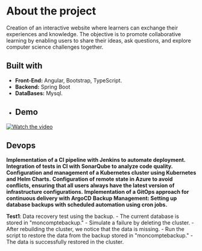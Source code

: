 # About the project
Creation of an interactive website where learners can exchange their experiences and knowledge. The objective is to promote collaborative
learning by enabling users to share their ideas, ask questions, and explore computer science challenges together.
 ## Built with
- **Front-End:** Angular, Bootstrap, TypeScript.
- **Backend:** Spring Boot
- **DataBases:** Mysql.
- ## Demo
[![Watch the video](https://github.com/EYABA12/code-warriors/blob/master/screenshot.PNG)](https://vimeo.com/manage/videos/943214153/privacy)
## Devops
**Implementation of a CI pipeline with Jenkins to automate deployment.**
**Integration of tests in CI with SonarQube to analyze code quality.**
**Configuration and management of a Kubernetes cluster using Kubernetes and 
 Helm Charts.**
 **Configuration of remote state in Azure to avoid conflicts, ensuring that all users 
 always have the latest version of infrastructure configurations.**
 **Implementation of a GitOps approach for continuous delivery with ArgoCD**
 **Backup Management: Setting up database backups with scheduled automation using cron jobs.**
 
 **Test1**: Data recovery test using the backup.
          - The current database is stored in "moncomptebackup."
          - Simulate a failure by deleting the cluster.
          - After rebuilding the cluster, we notice that the data is missing.
          - Run the script to restore the data from the backup stored in "moncomptebackup."
          - The data is successfully restored in the cluster.
         
         

         

